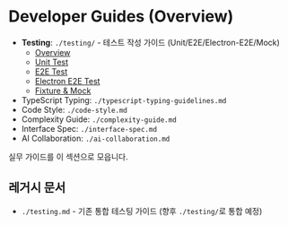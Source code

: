 # Developer Guides (Overview)

- **Testing**: `./testing/` - 테스트 작성 가이드 (Unit/E2E/Electron-E2E/Mock)
  - [Overview](./testing/README.md)
  - [Unit Test](./testing/unit-test.md)
  - [E2E Test](./testing/e2e-test.md)
  - [Electron E2E Test](./testing/electron-e2e-test.md)
  - [Fixture & Mock](./testing/fixture-mock.md)
- TypeScript Typing: `./typescript-typing-guidelines.md`
- Code Style: `./code-style.md`
- Complexity Guide: `./complexity-guide.md`
- Interface Spec: `./interface-spec.md`
- AI Collaboration: `./ai-collaboration.md`

실무 가이드를 이 섹션으로 모읍니다.

## 레거시 문서

- `./testing.md` - 기존 통합 테스팅 가이드 (향후 `./testing/`로 통합 예정)
